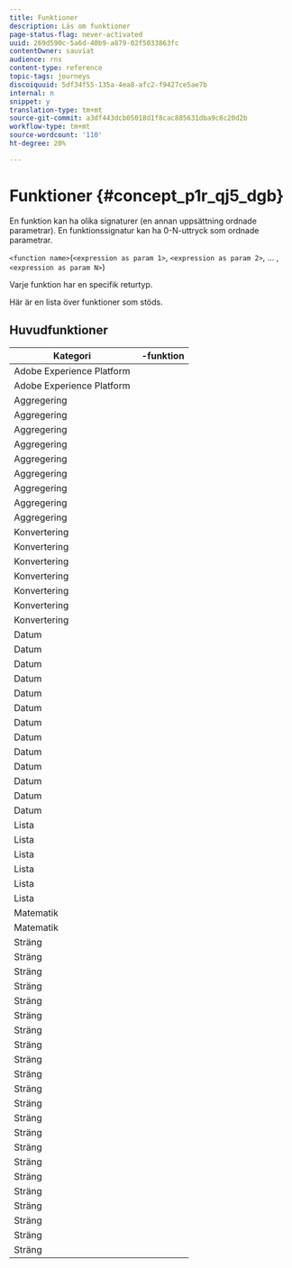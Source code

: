 ```yaml
---
title: Funktioner
description: Läs om funktioner
page-status-flag: never-activated
uuid: 269d590c-5a6d-40b9-a879-02f5033863fc
contentOwner: sauviat
audience: rns
content-type: reference
topic-tags: journeys
discoiquuid: 5df34f55-135a-4ea8-afc2-f9427ce5ae7b
internal: n
snippet: y
translation-type: tm+mt
source-git-commit: a3df443dcb05018d1f8cac885631dba9c8c20d2b
workflow-type: tm+mt
source-wordcount: '110'
ht-degree: 20%

---
```



# Funktioner {#concept_p1r_qj5_dgb}

En funktion kan ha olika signaturer (en annan uppsättning ordnade parametrar). En funktionssignatur kan ha 0-N-uttryck som ordnade parametrar.

`<function name>`(`<expression as param 1>`, `<expression as param 2>`, ... ,`<expression as param N>`)

Varje funktion har en specifik returtyp.

Här är en lista över funktioner som stöds.

## Huvudfunktioner

| Kategori |  -funktion |
|-------------|-----------------------|
| Adobe Experience Platform | [](../functions/functiongetbestsendtime.md) |
| Adobe Experience Platform | [](../functions/functioninsegment.md) |
| Aggregering | [](../functions/functionavg.md) |
| Aggregering | [](../functions/functioncount.md) |
| Aggregering | [](../functions/functioncountonlynull.md) |
| Aggregering | [](../functions/functioncountwithnull.md) |
| Aggregering | [](../functions/functiondistinctcount.md) |
| Aggregering | [](../functions/functiondistinctcountwithnull.md) |
| Aggregering | [](../functions/functionmax.md) |
| Aggregering | [](../functions/functionmin.md) |
| Aggregering | [](../functions/functionsum.md) |
| Konvertering | [](../functions/functiontobool.md) |
| Konvertering | [](../functions/functiontodatetime.md) |
| Konvertering | [](../functions/functiontodatetimeonly.md) |
| Konvertering | [](../functions/functiontodecimal.md) |
| Konvertering | [](../functions/functiontoduration.md) |
| Konvertering | [](../functions/functiontointeger.md) |
| Konvertering | [](../functions/functiontostring.md) |
| Datum | [](../functions/functioncurrenttimeinmillis.md) |
| Datum | [](../functions/functioninlastdays.md) |
| Datum | [](../functions/functioninlasthours.md) |
| Datum | [](../functions/functioninlastmonths.md) |
| Datum | [](../functions/functioninlastyears.md) |
| Datum | [](../functions/functioninnextdays.md) |
| Datum | [](../functions/functioninnexthours.md) |
| Datum | [](../functions/functioninnextmonths.md) |
| Datum | [](../functions/functioninnextyears.md) |
| Datum | [](../functions/functionnow.md) |
| Datum | [](../functions/functionnowwithdelta.md) |
| Datum | [](../functions/functionsethours.md) |
| Datum | [](../functions/functionsetdays.md) |
| Lista | [](../functions/functiondistinct.md) |
| Lista | [](../functions/functiondistinctcount.md) |
| Lista | [](../functions/functionin.md) |
| Lista | [](../functions/functionlistsize.md) |
| Lista | [](../functions/functionserializelist.md) |
| Lista | [](../functions/functionsort.md) |
| Matematik | [](../functions/functionrandom.md) |
| Matematik | [](../functions/functionround.md) |
| Sträng | [](../functions/functionconcat.md) |
| Sträng | [](../functions/functioncontain.md) |
| Sträng | [](../functions/functioncontainwithignorecase.md) |
| Sträng | [](../functions/functionendwith.md) |
| Sträng | [](../functions/functionendwithignorecase.md) |
| Sträng | [](../functions/functionequalignorecase.md) |
| Sträng | [](../functions/functionindexof.md) |
| Sträng | [](../functions/functionisempty.md) |
| Sträng | [](../functions/functionisnotempty.md) |
| Sträng | [](../functions/functionlastindexof.md) |
| Sträng | [](../functions/functionlength.md) |
| Sträng | [](../functions/functionlower.md) |
| Sträng | [](../functions/functionmatchregexp.md) |
| Sträng | [](../functions/functionnotequalignorecase.md) |
| Sträng | [](../functions/functionreplace.md) |
| Sträng | [](../functions/functionreplaceall.md) |
| Sträng | [](../functions/functionstartwith.md) |
| Sträng | [](../functions/functionstartwithignorecase.md) |
| Sträng | [](../functions/functionsubstr.md) |
| Sträng | [](../functions/functiontrim.md) |
| Sträng | [](../functions/functionupper.md) |
| Sträng | [](../functions/functionuuid.md) |